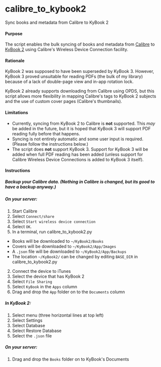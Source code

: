 # calibre_to_kybook2
Sync books and metadata from Calibre to KyBook 2

#### Purpose
The script enables the bulk syncing of books and metadata from [Calibre](https://calibre-ebook.com) to [KyBook 2](http://kybook-reader.com) using Calibre's Wireless Device Connection facility.

#### Rationale
KyBook 2 was supposed to have been superseded by KyBook 3. However, KyBook 3 proved unsuitable for reading PDFs (the bulk of my library) because of a lack of double-page view and in-app rotation lock.

KyBook 2 already supports downloading from Calibre using OPDS, but this script allows more flexibility in mapping Calibre's tags to KyBook 2 subjects and the use of custom cover pages (Calibre's thumbnails).

#### Limitations
* Currently, syncing from KyBook 2 to Calibre is **not** supported. This *may* be added in the future, but it is hoped that KyBook 3 will support PDF reading fully before that happens.
* Syncing is not entirely automatic and some user input is required. (Please follow the instructions below.)
* The script does **not** support KyBook 3. Support for KyBook 3 will be added when full PDF reading has been added (unless support for Calibre Wireless Device Connections is added to KyBook 3 itself).

#### Instructions
##### Backup your Calibre data. (Nothing in Calibre is changed, but its good to have a backup anyway.)
##### On your server:
1. Start Calibre
2. Select `Connect/share`
3. Select `Start wireless device connection`
4. Select `OK`.
5. In a terminal, run calibre_to_kybook2.py
  * Books will be downloaded to `~/KyBook2/Books`
  * Covers will be downloaded to `~/KyBook2/App/Images`
  * A `.json` file will be downloaded to `~/KyBook2/App/Backups`
  * The location `~/KyBook2/` can be changed by editing `BASE_DIR` in calibre_to_kybook2.py
2. Connect the device to iTunes
3. Select the device that has KyBook 2
4. Select `File Sharing`
5. Select `KyBook` in the `Apps` column
6. Drag and drop the `App` folder on to the `Documents` column
##### In KyBook 2:
1. Select menu (three horizontal lines at top left)
2. Select Settings
3. Select Database
4. Select Restore Database
5. Select the `.json` file
##### On your server:
1. Drag and drop the `Books` folder on to KyBook's Documents
